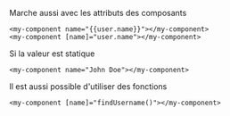 Marche aussi avec les attributs des composants

    <my-component name="{{user.name}}"></my-component>
    <my-component [name]="user.name"></my-component>


Si la valeur est statique
    
    <my-component name="John Doe"></my-component>

Il est aussi possible d'utiliser des fonctions

    <my-component [name]="findUsername()"></my-component>
